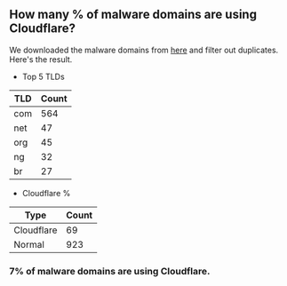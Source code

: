 ## How many % of malware domains are using Cloudflare?


We downloaded the malware domains from [here](https://urlhaus.abuse.ch) and filter out duplicates.
Here's the result.


[//]: # (start replacement)


- Top 5 TLDs

| TLD | Count |
| --- | --- |
| com | 564 |
| net | 47 |
| org | 45 |
| ng | 32 |
| br | 27 |


- Cloudflare %

| Type | Count |
| --- | --- |
| Cloudflare | 69 |
| Normal | 923 |


### 7% of malware domains are using Cloudflare.